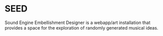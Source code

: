 # SEED

Sound Engine Embellishment Designer is a webapp/art installation that provides a space for the exploration of randomly generated musical ideas.

